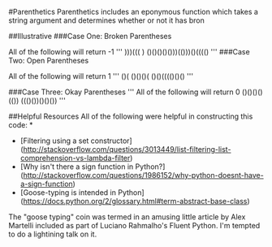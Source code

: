 #Parenthetics
Parenthetics includes an eponymous function which takes a string
argument and determines whether or not it has bron

##Illustrative 
###Case One: Broken Parentheses

All of the following will return -1
'''
)))(((
)
()()()()()))(()))()(((()
'''
###Case Two: Open Parentheses

All of the following will return 1
'''
()(
()()()(
()()(((()()()
'''

###Case Three: Okay Parentheses
'''
All of the following will return 0
()()()()
(())
((()())()()())
'''

##Helpful Resources
All of the following were helpful in constructing this code:
* 
* [Filtering using a set constructor]
(http://stackoverflow.com/questions/3013449/list-filtering-list-comprehension-vs-lambda-filter)
* [Why isn't there a sign function in Python?]
(http://stackoverflow.com/questions/1986152/why-python-doesnt-have-a-sign-function)
* [Goose-typing is intended in Python]
(https://docs.python.org/2/glossary.html#term-abstract-base-class)

The "goose typing" coin was termed in an amusing little article by 
Alex Martelli included as part of Luciano Rahmalho's Fluent Python.
I'm tempted to do a lightining talk on it.